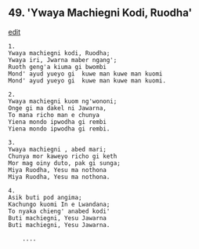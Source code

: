 
## 49.  'Ywaya Machiegni Kodi, Ruodha'
[edit](https://docs.google.com/document/d/1nzUAaSlLE9IRSuH2vDlm1F2evdjtJvw9/edit?mode=html)



    1.
    Ywaya machiegni kodi, Ruodha;
    Ywaya iri, Jwarna maber ngang';
    Ruoth geng'a kiuma gi bwombi
    Mond' ayud yueyo gi  kuwe man kuwe man kuomi
    Mond' ayud yueyo gi  kuwe man kuwe man kuomi.

    2.
    Ywaya machiegni kuom ng'wononi;
    Onge gi ma dakel ni Jawarna,
    To mana richo man e chunya
    Yiena mondo ipwodha gi rembi
    Yiena mondo ipwodha gi rembi.

    3.
    Ywaya machiegni , abed mari;
    Chunya mor kaweyo richo gi keth
    Mor mag oiny duto, pak gi sunga;
    Miya Ruodha, Yesu ma nothona
    Miya Ruodha, Yesu ma nothona.

    4.
    Asik buti pod angima;
    Kachungo kuomi In e Lwandana;
    To nyaka chieng' anabed kodi'
    Buti machiegni, Yesu Jawarna
    Buti machiegni, Yesu Jawarna.

        ....
